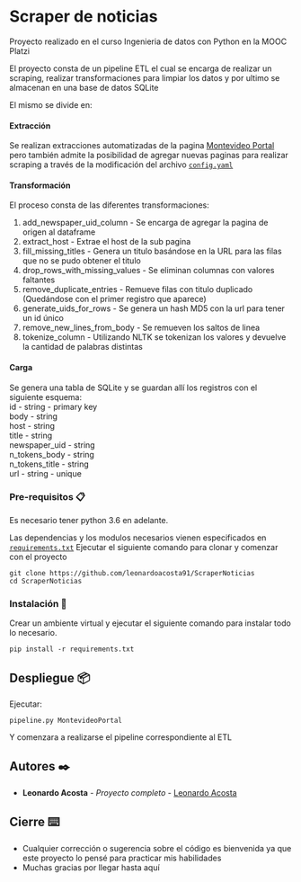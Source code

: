 # Scraper de noticias 

Proyecto realizado en el curso Ingenieria de datos con Python en la MOOC Platzi

El proyecto consta de un pipeline ETL el cual se encarga de realizar un scraping, realizar transformaciones para limpiar los datos y por ultimo se almacenan en una base de datos SQLite

El mismo se divide en:
#### Extracción
Se realizan extracciones automatizadas de la pagina [Montevideo Portal](https://www.montevideo.com.uy/index.html) pero también admite la posibilidad de agregar nuevas paginas para realizar scraping a través de la modificación del archivo [`config.yaml`](https://github.com/leonardoacosta91/ScraperNoticias/blob/master/extract/config.yaml)

#### Transformación
El proceso consta de las diferentes transformaciones:
1) add_newspaper_uid_column - Se encarga de agregar la pagina de origen al dataframe
2) extract_host - Extrae el host de la sub pagina
3) fill_missing_titles - Genera un titulo basándose en la URL para las filas que no se pudo obtener el titulo
4) drop_rows_with_missing_values - Se eliminan columnas con valores faltantes
5) remove_duplicate_entries - Remueve filas con titulo duplicado (Quedándose con el primer registro que aparece)
6) generate_uids_for_rows - Se genera un hash MD5 con la url para tener un id único
7) remove_new_lines_from_body - Se remueven los saltos de linea
8) tokenize_column - Utilizando NLTK se tokenizan los valores y devuelve la cantidad de palabras distintas

#### Carga
Se genera una tabla de SQLite y se guardan allí los registros con el siguiente esquema:\
id - string - primary key\
body - string\
host - string\
title - string\
newspaper_uid - string\
n_tokens_body - string\
n_tokens_title - string\
url - string - unique

### Pre-requisitos 📋
Es necesario tener python 3.6 en adelante.

Las dependencias y los modulos necesarios vienen especificados en [`requirements.txt`](https://github.com/leonardoacosta91/ScraperNoticias/blob/master/requirements.txt)
Ejecutar el siguiente comando para clonar y comenzar con el proyecto

```
git clone https://github.com/leonardoacosta91/ScraperNoticias
cd ScraperNoticias
```

### Instalación 🔧

Crear un ambiente virtual y ejecutar el siguiente comando para instalar todo lo necesario.
```
pip install -r requirements.txt
```
## Despliegue 📦

Ejecutar:
```
pipeline.py MontevideoPortal
```
Y comenzara a realizarse el pipeline correspondiente al ETL

## Autores ✒️


* **Leonardo Acosta** - *Proyecto completo* - [Leonardo Acosta](https://github.com/leonardoacosta91)

## Cierre ⌨️

* Cualquier corrección o sugerencia sobre el código es bienvenida ya que este proyecto lo pensé para practicar mis habilidades
* Muchas gracias por llegar hasta aquí